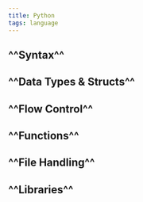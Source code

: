 ```yaml
---
title: Python
tags: language
---
```


## ^^Syntax^^
## ^^Data Types & Structs^^
## ^^Flow Control^^
## ^^Functions^^
## ^^File Handling^^
##
## ^^Libraries^^
